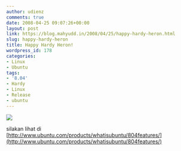 ```yaml
---
author: udienz
comments: true
date: 2008-04-25 09:07:26+00:00
layout: post
link: https://blog.mahyudd.in/2008/04/25/happy-hardy-heron.html
slug: happy-hardy-heron
title: Happy Hardy Heron!
wordpress_id: 178
categories:
- Linux
- Ubuntu
tags:
- '8.04'
- Hardy
- Linux
- Release
- ubuntu
---
```


![](http://www.ubuntu-id.org/arsip/ubuntu-8.04-splash.jpg)

silakan lihat di [http://www.ubuntu.com/products/whatisubuntu/804features/](http://www.ubuntu.com/products/whatisubuntu/804features/)
